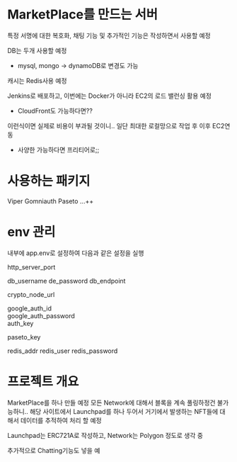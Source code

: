 # MarketPlace를 만드는 서버

특정 서명에 대한 복호화, 채팅 기능 및 추가적인 기능은 작성하면서 사용할 예정

DB는 두개 사용할 예정
- mysql, mongo -> dynamoDB로 변경도 가능

캐시는 Redis사용 예정

Jenkins로 배포하고, 이번에는 Docker가 아니라 EC2의 로드 밸런싱 활용 예정
- CloudFront도 가능하다면??

이런식이면 실제로 비용이 부과될 것이니.. 일단 최대한 로컬망으로 작업 후 이후 EC2연동
- 사양한 가능하다면 프리티어로;;


# 사용하는 패키지
Viper
Gomniauth
Paseto
...++


# env 관리

내부에 app.env로 설정하여 다음과 같은 설정을 실행


http_server_port

db_username
de_password
db_endpoint

crypto_node_url

google_auth_id         
google_auth_password   
auth_key 

paseto_key

redis_addr 
redis_user 
redis_password 

# 프로젝트 개요
MarketPlace를 하나 만들 예정
모든 Network에 대해서 블록을 계속 풀링하정건 불가능하니.. 해당 사이트에서 Launchpad를 하나 두어서
거기에서 발생하는 NFT들에 대해서 데이터를 추적하여 처리 할 예정

Launchpad는 ERC721A로 작성하고, Network는 Polygon 정도로 생각 중

추가적으로 Chatting기능도 넣을 예

